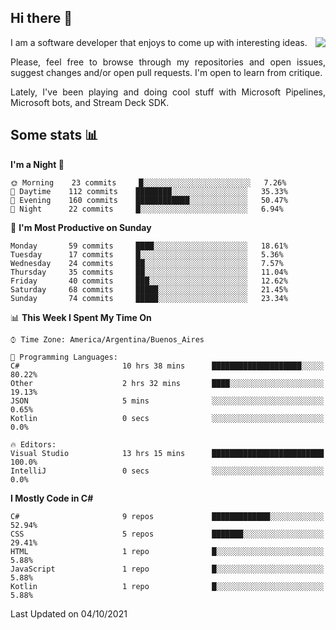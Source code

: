 ## Hi there :slightly_smiling_face:

<img src="https://github-readme-stats.vercel.app/api?username=victorgrycuk&show_icons=true&count_private=true&title_color=F7941E&icon_color=F7941E" align="right">

<p align="justify">
I am a software developer that enjoys to come up with interesting ideas.
<p/>

<p align= "justify">
Please, feel free to browse through my repositories and open issues, suggest changes and/or open pull requests. I'm open to learn from critique.
<p/>

<p align= "justify">
Lately, I've been playing and doing cool stuff with Microsoft Pipelines, Microsoft bots, and Stream Deck SDK.
<p/>

## Some stats :bar_chart:
<!--START_SECTION:waka-->
**I'm a Night 🦉** 

```text
🌞 Morning    23 commits     █░░░░░░░░░░░░░░░░░░░░░░░░   7.26% 
🌆 Daytime    112 commits    ████████░░░░░░░░░░░░░░░░░   35.33% 
🌃 Evening    160 commits    ████████████░░░░░░░░░░░░░   50.47% 
🌙 Night      22 commits     █░░░░░░░░░░░░░░░░░░░░░░░░   6.94%

```
📅 **I'm Most Productive on Sunday** 

```text
Monday       59 commits     ████░░░░░░░░░░░░░░░░░░░░░   18.61% 
Tuesday      17 commits     █░░░░░░░░░░░░░░░░░░░░░░░░   5.36% 
Wednesday    24 commits     ██░░░░░░░░░░░░░░░░░░░░░░░   7.57% 
Thursday     35 commits     ██░░░░░░░░░░░░░░░░░░░░░░░   11.04% 
Friday       40 commits     ███░░░░░░░░░░░░░░░░░░░░░░   12.62% 
Saturday     68 commits     █████░░░░░░░░░░░░░░░░░░░░   21.45% 
Sunday       74 commits     █████░░░░░░░░░░░░░░░░░░░░   23.34%

```


📊 **This Week I Spent My Time On** 

```text
⌚︎ Time Zone: America/Argentina/Buenos_Aires

💬 Programming Languages: 
C#                       10 hrs 38 mins      ████████████████████░░░░░   80.22% 
Other                    2 hrs 32 mins       ████░░░░░░░░░░░░░░░░░░░░░   19.13% 
JSON                     5 mins              ░░░░░░░░░░░░░░░░░░░░░░░░░   0.65% 
Kotlin                   0 secs              ░░░░░░░░░░░░░░░░░░░░░░░░░   0.0%

🔥 Editors: 
Visual Studio            13 hrs 15 mins      █████████████████████████   100.0% 
IntelliJ                 0 secs              ░░░░░░░░░░░░░░░░░░░░░░░░░   0.0%

```

**I Mostly Code in C#** 

```text
C#                       9 repos             █████████████░░░░░░░░░░░░   52.94% 
CSS                      5 repos             ███████░░░░░░░░░░░░░░░░░░   29.41% 
HTML                     1 repo              █░░░░░░░░░░░░░░░░░░░░░░░░   5.88% 
JavaScript               1 repo              █░░░░░░░░░░░░░░░░░░░░░░░░   5.88% 
Kotlin                   1 repo              █░░░░░░░░░░░░░░░░░░░░░░░░   5.88%

```



 Last Updated on 04/10/2021
<!--END_SECTION:waka-->
